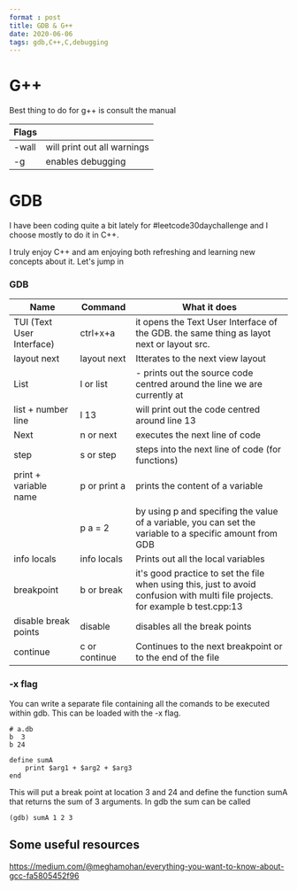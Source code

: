 ```yaml
---
format : post
title: GDB & G++
date: 2020-06-06
tags: gdb,C++,C,debugging
---
```


# G++

Best thing to do for g++ is consult the manual

| Flags |                             |
| ----- | --------------------------- |
| -wall | will print out all warnings |
| -g    | enables debugging |

# GDB

I have been coding quite a bit lately for #leetcode30daychallenge and I choose mostly to do it in C++. 

I truly enjoy C++ and am enjoying both refreshing and learning new concepts about it. Let's jump in

### GDB 

| Name                      | Command  | What it does                                                 |
| ------------------------- | -------- | ------------------------------------------------------------ |
| TUI (Text User Interface) | ctrl+x+a | it opens the Text User Interface of the GDB. the same thing as layot next or layout src. |
| layout next | layout next | Itterates to the next view layout |
| List | l or list | - prints out the source code centred around the line we are currently at |
| list + number line | l 13 | will print out the code centred around line 13 |
| Next | n or next | executes the next line of code |
| step | s or step | steps into the next line of code (for functions) |
| print  + variable name | p or print a | prints the content of a variable |
|  | p a = 2 | by using p and specifing the value of a variable, you can set the variable to a specific amount from GDB |
| info locals | info locals | Prints out all the local variables |
| breakpoint | b or break | it's good practice to set the file when using this, just to avoid confusion with multi file projects. for example b test.cpp:13 |
| disable break points | disable | disables all the break points |
| continue | c or continue | Continues to the next breakpoint or to the end of the file |

### -x flag
You can write a separate file containing all the comands to be executed within
gdb. This can be loaded with the -x flag.

```
# a.db
b  3
b 24

define sumA
    print $arg1 + $arg2 + $arg3
end
```

This will put a break point at location 3 and 24 and define the function sumA
that returns the sum of 3 arguments. In gdb the sum can be called 
```
(gdb) sumA 1 2 3
```

## Some useful resources 

https://medium.com/@meghamohan/everything-you-want-to-know-about-gcc-fa5805452f96
